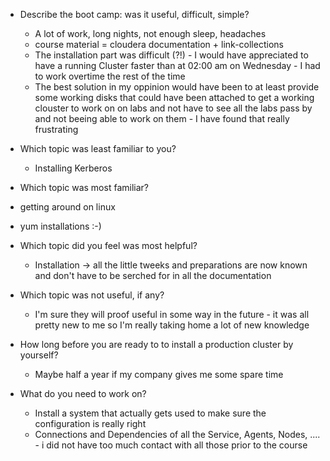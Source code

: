 * Describe the boot camp: was it useful, difficult, simple?
	* A lot of work, long nights, not enough sleep, headaches
	* course material = cloudera documentation + link-collections
	* The installation part was difficult (?!) - I would have appreciated to have a running Cluster faster than at 02:00 am on Wednesday - I had to work overtime the rest of the time
	* The best solution in my oppinion would have been to at least provide some working disks that could have been attached to get a working clouster to work on on labs and not have to see all the labs pass by and not beeing able to work on them - I have found that really frustrating

* Which topic was least familiar to you?
	* Installing Kerberos

* Which topic was most familiar?
 * getting around on linux
 * yum installations :-)

* Which topic did you feel was most helpful? 
	* Installation -> all the little tweeks and preparations are now known and don't have to be serched for in all the documentation

* Which topic was not useful, if any?
  * I'm sure they will proof useful in some way in the future - it was all pretty new to me so I'm really taking home a lot of new knowledge

* How long before you are ready to to install a production cluster by yourself?
	* Maybe half a year if my company gives me some spare time

* What do you need to work on?
	* Install a system that actually gets used to make sure the configuration is really right
	* Connections and Dependencies of all the Service, Agents, Nodes, .... - i did not have too much contact with all those prior to the course